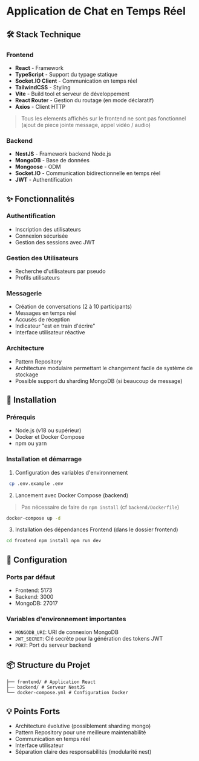 # Application de Chat en Temps Réel

## 🛠 Stack Technique

### Frontend
- **React** - Framework 
- **TypeScript** - Support du typage statique
- **Socket.IO Client** - Communication en temps réel
- **TailwindCSS** - Styling
- **Vite** - Build tool et serveur de développement
- **React Router** - Gestion du routage (en mode déclaratif)
- **Axios** - Client HTTP

> Tous les elements affichés sur le frontend ne sont pas fonctionnel (ajout de piece jointe message, appel vidéo / audio)

### Backend
- **NestJS** - Framework backend Node.js
- **MongoDB** - Base de données
- **Mongoose** - ODM
- **Socket.IO** - Communication bidirectionnelle en temps réel
- **JWT** - Authentification

## ✨ Fonctionnalités

### Authentification
- Inscription des utilisateurs
- Connexion sécurisée
- Gestion des sessions avec JWT

### Gestion des Utilisateurs
- Recherche d'utilisateurs par pseudo
- Profils utilisateurs

### Messagerie
- Création de conversations (2 à 10 participants)
- Messages en temps réel
- Accusés de réception
- Indicateur "est en train d'écrire"
- Interface utilisateur réactive

### Architecture
- Pattern Repository
- Architecture modulaire permettant le changement facile de système de stockage
- Possible support du sharding MongoDB (si beaucoup de message)

## 🚀 Installation

### Prérequis
- Node.js (v18 ou supérieur)
- Docker et Docker Compose
- npm ou yarn

### Installation et démarrage

1. Configuration des variables d'environnement
```bash
 cp .env.example .env
```
2. Lancement avec Docker Compose (backend)
> Pas nécessaire de faire de `npm install` (cf `backend/Dockerfile`)
```bash
docker-compose up -d
```
3. Installation des dépendances Frontend (dans le dossier frontend)

```bash
cd frontend npm install npm run dev
```

## 🔧 Configuration

### Ports par défaut
- Frontend: 5173
- Backend: 3000
- MongoDB: 27017

### Variables d'environnement importantes
- `MONGODB_URI`: URI de connexion MongoDB
- `JWT_SECRET`: Clé secrète pour la génération des tokens JWT
- `PORT`: Port du serveur backend

## 📦 Structure du Projet

```
├── frontend/ # Application React 
├── backend/ # Serveur NestJS 
└── docker-compose.yml # Configuration Docker
```

## 💡 Points Forts
- Architecture évolutive (possiblement sharding mongo)
- Pattern Repository pour une meilleure maintenabilité
- Communication en temps réel 
- Interface utilisateur
- Séparation claire des responsabilités (modularité nest)
